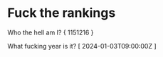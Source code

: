 # Fuck the rankings

Who the hell am I?
{ 1151216 }

What fucking year is it?
[ 2024-01-03T09:00:00Z ]

